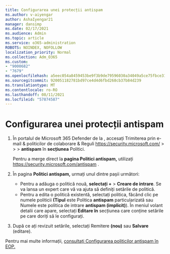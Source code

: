 ```yaml
---
title: Configurarea unei protecții antispam
ms.author: v-aiyengar
author: AshaIyengar21
manager: dansimp
ms.date: 02/17/2021
ms.audience: Admin
ms.topic: article
ms.service: o365-administration
ROBOTS: NOINDEX, NOFOLLOW
localization_priority: Normal
ms.collection: Adm_O365
ms.custom:
- "9000682"
- "7679"
ms.openlocfilehash: a5eec054a8459453be9f3b9de79596030a34049a5ce75fbce31240d8e413d5b9
ms.sourcegitcommit: 920051182781bd97ce4d4d6fbd268cb37b84d239
ms.translationtype: MT
ms.contentlocale: ro-RO
ms.lasthandoff: 08/11/2021
ms.locfileid: "57874587"
---
```

# <a name="set-up-an-anti-spam-protection"></a>Configurarea unei protecții antispam

1. În portalul de Microsoft 365 Defender de la , accesați Trimiterea prin e-mail & politicilor de colaborare & Reguli <https://security.microsoft.com/>  \>  \>  \> **antispam** în **secțiunea** Politici.

   Pentru a merge direct la **pagina Politici antispam,** utilizați <https://security.microsoft.com/antispam> .

2. În pagina **Politici antispam,** urmați unul dintre pașii următori:
   - Pentru a adăuga o politică nouă, **selectați +** \> **Creare de intrare**. Se va lansa un expert care vă va ajuta să definiți setările de politică.
   - Pentru a edita o politică existentă, selectați politica, făcând clic pe numele  politicii **(Tipul** este Politica **antispam** particularizată sau Numele este politica de intrare **antispam (implicit)**). În meniul volant detalii care apare, selectați **Editare în** secțiunea care conține setările pe care doriți să le configurați.

3. După ce ați revizuit setările, selectați Remitere **(nou)** sau **Salvare** (editare).

Pentru mai multe informații, [consultați Configurarea politicilor antispam în EOP.](https://docs.microsoft.com/microsoft-365/security/office-365-security/configure-your-spam-filter-policies)
